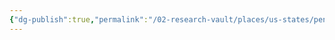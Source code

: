 ```yaml
---
{"dg-publish":true,"permalink":"/02-research-vault/places/us-states/pennsylvania/","updated":"2025-08-19T22:09:38.048-04:00"}
---
```


